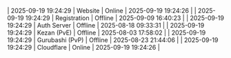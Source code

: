 | 2025-09-19 19:24:29 | Website | Online | 2025-09-19 19:24:26 |
| 2025-09-19 19:24:29 | Registration | Offline | 2025-09-09 16:40:23 |
| 2025-09-19 19:24:29 | Auth Server | Offline | 2025-08-18 09:33:31 |
| 2025-09-19 19:24:29 | Kezan (PvE) | Offline | 2025-08-03 17:58:02 |
| 2025-09-19 19:24:29 | Gurubashi (PvP) | Offline | 2025-08-23 21:44:06 |
| 2025-09-19 19:24:29 | Cloudflare | Online | 2025-09-19 19:24:26 |
